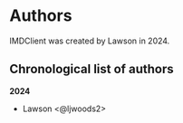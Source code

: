 # Authors

IMDClient was created by Lawson in 2024.


<!-- All contributing authors are listed in this file below.
The repository history at https://github.com/becksteinlab/imdreader
and the CHANGELOG show individual code contributions. -->

## Chronological list of authors

<!--
The rules for this file:
  * Authors are sorted chronologically, earliest to latest
  * Please format it each entry as "Preferred name <GitHub username>"
  * Your preferred name is whatever you wish to go by --
    it does *not* have to be your legal name!
  * Please start a new section for each new year
  * Don't ever delete anything
-->

**2024**
- Lawson <@ljwoods2>